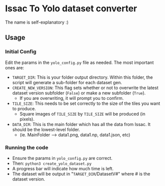 # Issac To Yolo dataset converter

The name is self-explanatory :)

## Usage
### Initial Config
Edit the params in the ```yolo_config.py``` file as needed. The most important ones are:

 - ```TARGET_DIR```: This is your folder output directory. Within this folder, the script will generate a sub-folder for each dataset gen.
 - ```CREATE_NEW_VERSION```: This flag sets whether or not to overwrite the latest dataset version subfolder (```False```) or make a new subfolder (```True```).
   - If you are overwriting, it will prompt you to confirm.
 - ```TILE_SIZE```: This needs to be set correctly to the size of the tiles you want to produce.
   - Square images of ```TILE_SIZE``` by ```TILE_SIZE``` will be produced (in pixels).
 - ```DATA_DIR```: This is the main folder which has all the data from Issac. It should be the lowest-level folder.
   - (ie. MainFolder --> data1.png, data1.np, data1.json, etc)

### Running the code
 - Ensure the params in ```yolo_config.py``` are correct.
 - Then: ```python3 create_yolo_dataset.py```
 - A progress bar will indicate how much time is left.
 - The dataset will be output in "```TARGET_DIR```/DatasetV#" where # is the dataset version.

